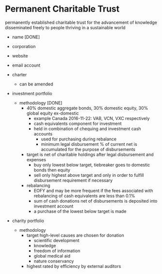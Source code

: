 # Permanent Charitable Trust


permanently established charitable trust for the advancement of knowledge disseminated freely to people thriving in a sustainable world

- name [DONE]
- corporation
- website
- email account
- charter
  - can be amended
  
  
- investment portfolio
  - methodology [DONE]
    - 40% domestic aggregate bonds, 30% domestic equity, 30% global equity ex-domestic 
		- example Canada 2016-11-22: VAB, VCN, VXC respectively 
		- cash equivalents component for investment
      - held in combination of chequing and investment cash accounts
		  - used for purchasing during rebalance
		  - minimum legal disbursement % of current net is accumulated for the purpose of disbursements
    - target is net of charitable holdings after legal disbursement and expenses
		- buy only lowest below target, tiebreaker goes to domestic bonds then equity
		- sell only highest above target and only in order to fulfill disbursement requirement if necessary
    - rebalancing
      - EOFY and may be more frequent if the fees associated with rebalancing of cash equivalents are less than 0.1%
      - sum of cash donations net of disbursements is deposited into investment account
      - a purchase of the lowest below target is made
		
		
- charity portfolio
  - methodology
    - target high-level causes are chosen for donation
      - scientific development
      - knowledge
      - freedom of information
      - global medical aid
      - nature conservancy
    - highest rated by efficiency by external auditors
